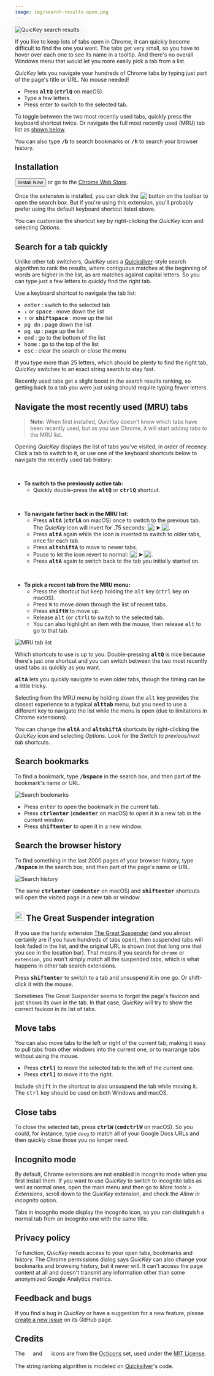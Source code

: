 ```yaml
---
image: img/search-results-open.png
---
```


<img src="img/search-results-open.png" style="box-shadow: 0px 5px 30px 4px rgba(0, 0, 0, 0.1);" alt="QuicKey search results">

If you like to keep lots of tabs open in Chrome, it can quickly become difficult to find the one you want.  The tabs get very small, so you have to hover over each one to see its name in a tooltip.  And there's no overall Windows menu that would let you more easily pick a tab from a list.

*QuicKey* lets you navigate your hundreds of Chrome tabs by typing just part of the page's title or URL.  No mouse needed!

  * Press <b><kbd>alt</kbd><kbd>Q</kbd></b> (<b><kbd>ctrl</kbd><kbd>Q</kbd></b> on macOS).
  * Type a few letters.
  * Press enter to switch to the selected tab.

To toggle between the two most recently used tabs, quickly press the keyboard shortcut twice.  Or navigate the full most recently used (MRU) tab list as [shown below](#mru).

You can also type <b><kbd>/</kbd><kbd>b</kbd></b> to search bookmarks or <b><kbd>/</kbd><kbd>h</kbd></b> to search your browser history.


## Installation

<button id="install" onclick="chrome.webstore.install()">Install Now</button> or go to the [Chrome Web Store](https://chrome.google.com/webstore/detail/quickey-–-the-quick-tab-s/ldlghkoiihaelfnggonhjnfiabmaficg).

Once the extension is installed, you can click the <img src="img/icon-38.png" style="height: 19px; vertical-align: text-bottom;"> button on the toolbar to open the search box.  But if you're using this extension, you'll probably prefer using the default keyboard shortcut listed above.

You can customize the shortcut key by right-clicking the *QuicKey* icon and selecting *Options*.


## Search for a tab quickly

Unlike other tab switchers, *QuicKey* uses a [Quicksilver](https://qsapp.com/)-style search algorithm to rank the results, where contiguous matches at the beginning of words are higher in the list, as are matches against capital letters.  So you can type just a few letters to quickly find the right tab.

Use a keyboard shortcut to navigate the tab list:

  * <kbd>enter</kbd>&nbsp;: switch to the selected tab
  * <kbd>↓</kbd> or <kbd>space</kbd>&nbsp;: move down the list
  * <kbd>↑</kbd> or <b><kbd>shift</kbd><kbd>space</kbd></b>&nbsp;: move up the list
  * <kbd>pg dn</kbd>&nbsp;: page down the list
  * <kbd>pg up</kbd>&nbsp;: page up the list
  * <kbd>end</kbd>&nbsp;: go to the bottom of the list
  * <kbd>home</kbd>&nbsp;: go to the top of the list
  * <kbd>esc</kbd>&nbsp;: clear the search or close the menu

If you type more than 25 letters, which should be plenty to find the right tab, *QuicKey* switches to an exact string search to stay fast.

Recently used tabs get a slight boost in the search results ranking, so getting back to a tab you were just using should require typing fewer letters.


## <a name="mru"></a>Navigate the most recently used (MRU) tabs

> **Note:** When first installed, *QuicKey* doesn't know which tabs have been recently used, but as you use Chrome, it will start adding tabs to the MRU list.

Opening *QuicKey* displays the list of tabs you've visited, in order of recency.  Click a tab to switch to it, or use one of the keyboard shortcuts below to navigate the recently used tab history:

<br>

  * **To switch to the previously active tab:**
      * Quickly double-press the <b><kbd>alt</kbd><kbd>Q</kbd></b> or <b><kbd>ctrl</kbd><kbd>Q</kbd></b> shortcut.

<br>

  * **To navigate farther back in the MRU list:**
    * Press <b><kbd>alt</kbd><kbd>A</kbd></b> (<b><kbd>ctrl</kbd><kbd>A</kbd></b> on macOS) once to switch to the previous tab.  The *QuicKey* icon will invert for .75 seconds: <b><img src="img/icon-38.png" style="height: 19px; vertical-align: text-bottom;"> ➤ <img src="img/icon-38-inverted.png" style="height: 19px; vertical-align: text-bottom;"></b>.
    * Press <b><kbd>alt</kbd><kbd>A</kbd></b> again while the icon is inverted to switch to older tabs, once for each tab.
    * Press <b><kbd>alt</kbd><kbd>shift</kbd><kbd>A</kbd></b> to move to newer tabs.
    * Pause to let the icon revert to normal: <b><img src="img/icon-38-inverted.png" style="height: 19px; vertical-align: text-bottom;"> ➤ <img src="img/icon-38.png" style="height: 19px; vertical-align: text-bottom;"></b>.
    * Press <b><kbd>alt</kbd><kbd>A</kbd></b> again to switch back to the tab you initially started on.

<br>

  * **To pick a recent tab from the MRU menu:**
    * Press the shortcut but keep holding the <kbd>alt</kbd> key (<kbd>ctrl</kbd> key on macOS).
    * Press <kbd>W</kbd> to move down through the list of recent tabs.
    * Press <b><kbd>shift</kbd><kbd>W</kbd></b> to move up.
    * Release <kbd>alt</kbd> (or <kbd>ctrl</kbd>) to switch to the selected tab.
    * You can also highlight an item with the mouse, then release <kbd>alt</kbd> to go to that tab.

![MRU tab list](img/mru-tab-list.png)

Which shortcuts to use is up to you.  Double-pressing <b><kbd>alt</kbd><kbd>Q</kbd></b> is nice because there's just one shortcut and you can switch between the two most recently used tabs as quickly as you want.

<b><kbd>alt</kbd><kbd>A</kbd></b> lets you quickly navigate to even older tabs, though the timing can be a little tricky.

Selecting from the MRU menu by holding down the <kbd>alt</kbd> key provides the closest experience to a typical <b><kbd>alt</kbd><kbd>tab</kbd></b> menu, but you need to use a different key to navigate the list while the menu is open (due to limitations in Chrome extensions).

You can change the <b><kbd>alt</kbd><kbd>A</kbd></b> and <b><kbd>alt</kbd><kbd>shift</kbd><kbd>A</kbd></b> shortcuts by right-clicking the *QuicKey* icon and selecting *Options*.  Look for the *Switch to previous/next tab* shortcuts.


## Search bookmarks

To find a bookmark, type <b><kbd>/</kbd><kbd>b</kbd><kbd>space</kbd></b> in the search box, and then part of the bookmark's name or URL.

![Search bookmarks](img/search-bookmarks.png)

  * Press <kbd>enter</kbd> to open the bookmark in the current tab.
  * Press <b><kbd>ctrl</kbd><kbd>enter</kbd></b> (<b><kbd>cmd</kbd><kbd>enter</kbd></b> on macOS) to open it in a new tab in the current window.
  * Press <b><kbd>shift</kbd><kbd>enter</kbd></b> to open it in a new window.


## Search the browser history

To find something in the last 2000 pages of your browser history, type <b><kbd>/</kbd><kbd>h</kbd><kbd>space</kbd></b> in the search box, and then part of the page's name or URL.

![Search history](img/search-history.png)

The same <b><kbd>ctrl</kbd><kbd>enter</kbd></b> (<b><kbd>cmd</kbd><kbd>enter</kbd></b> on macOS) and <b><kbd>shift</kbd><kbd>enter</kbd></b> shortcuts will open the visited page in a new tab or window.


## <a href="https://chrome.google.com/webstore/detail/the-great-suspender/klbibkeccnjlkjkiokjodocebajanakg?hl=en"><img src="img/tgs-icon.png" style="height: 24px;"></a> The Great Suspender integration

If you use the handy extension [The Great Suspender](https://chrome.google.com/webstore/detail/the-great-suspender/klbibkeccnjlkjkiokjodocebajanakg?hl=en) (and you almost certainly are if you have hundreds of tabs open), then suspended tabs will look faded in the list, and the original URL is shown (not that long one that you see in the location bar).  That means if you search for `chrome` or `extension`, you won't simply match all the suspended tabs, which is what happens in other tab search extensions.

Press <b><kbd>shift</kbd><kbd>enter</kbd></b> to switch to a tab and unsuspend it in one go. Or shift-click it with the mouse.

Sometimes The Great Suspender seems to forget the page's favicon and just shows its own in the tab.  In that case, *QuicKey* will try to show the correct favicon in its list of tabs.


## Move tabs

You can also move tabs to the left or right of the current tab, making it easy to pull tabs from other windows into the current one, or to rearrange tabs without using the mouse.

  * Press <b><kbd>ctrl</kbd><kbd>[</kbd></b> to move the selected tab to the left of the current one.
  * Press <b><kbd>ctrl</kbd><kbd>]</kbd></b> to move it to the right.

Include <kbd>shift</kbd> in the shortcut to also unsuspend the tab while moving it.  The <kbd>ctrl</kbd> key should be used on both Windows and macOS.


## Close tabs

To close the selected tab, press <b><kbd>ctrl</kbd><kbd>W</kbd></b> (<b><kbd>cmd</kbd><kbd>ctrl</kbd><kbd>W</kbd></b> on macOS).  So you could, for instance, type `docg` to match all of your Google Docs URLs and then quickly close those you no longer need.


## Incognito mode

By default, Chrome extensions are not enabled in incognito mode when you first install them.  If you want to use *QuicKey* to switch to incognito tabs as well as normal ones, open the main menu and then go to *More tools > Extensions*, scroll down to the *QuicKey* extension, and check the *Allow in incognito* option.

Tabs in incognito mode display the incognito icon, so you can distinguish a normal tab from an incognito one with the same title.


## Privacy policy

To function, *QuicKey* needs access to your open tabs, bookmarks and history.  The Chrome permissions dialog says *QuicKey* can also change your bookmarks and browsing history, but it never will.  It can't access the page content at all and doesn't transmit any information other than some anonymized Google Analytics metrics.


## Feedback and bugs

If you find a bug in *QuicKey* or have a suggestion for a new feature, please [create a new issue](https://github.com/fwextensions/QuicKey/issues/new) on its GitHub page.


## Credits

The <img src="img/search.svg" style="height: 13px"> and <img src="img/clear.svg" style="height: 16px; vertical-align: middle;"> icons are from the [Octicons](https://octicons.github.com/) set, used under the [MIT License](http://opensource.org/licenses/MIT).

The string ranking algorithm is modeled on [Quicksilver](https://github.com/quicksilver/Quicksilver/blob/master/Quicksilver/Code-QuickStepCore/QSense.m)'s code.
